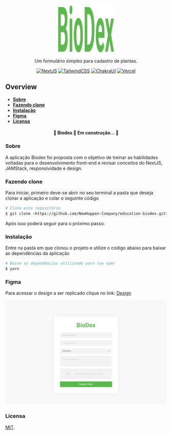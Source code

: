<p align="center">
  <a href="#">
    <img src="https://github.com/NewHappen-Company/education-biodex/blob/main/public/logo.svg?raw=true" height="150" width="175" alt="Biodex" />
  </a>
</p>

<p align="center">Um formulário simples para cadastro de plantas.</p>

<div align="center">

[![NextJS](https://img.shields.io/badge/next.js-000000?style=for-the-badge&logo=nextdotjs&logoColor=white)](https://img.shields.io/badge/next.js-000000?style=for-the-badge&logo=nextdotjs&logoColor=white)<space><space>
[![TailwindCSS](https://img.shields.io/badge/Tailwind_CSS-38B2AC?style=for-the-badge&logo=tailwind-css&logoColor=white)](https://img.shields.io/badge/Tailwind_CSS-38B2AC?style=for-the-badge&logo=tailwind-css&logoColor=white)<space><space>
[![ChakraUI](https://img.shields.io/badge/Chakra--UI-319795?style=for-the-badge&logo=chakra-ui&logoColor=white)](https://img.shields.io/badge/Chakra--UI-319795?style=for-the-badge&logo=chakra-ui&logoColor=white)<space><space>
[![Vercel](https://img.shields.io/badge/Vercel-000000?style=for-the-badge&logo=vercel&logoColor=white)](https://img.shields.io/badge/Vercel-000000?style=for-the-badge&logo=vercel&logoColor=white)

</div>

## Overview

- **[Sobre](#sobre)**
- **[Fazendo clone](#git-clone)**
- **[Instalação](#instalacao)**
- **[Figma](#figma)**
- **[Licensa](#license)**

<h4 align="center"> 
	🚧  Biodex 🚀 Em construção...  🚧
</h4>

<a id='#sobre'><a>

### Sobre
A aplicação Biodex foi proposta com o objetivo de treinar as habilidades voltadas para o desenvolvimento front-end e revisar conceitos do NextJS, JAMStack, responsividade e design.

<a id='git-clone'></a>

### Fazendo clone
Para iniciar, primeiro deve-se abrir no seu terminal a pasta que deseja clonar a aplicação e colar o seguinte código

```bash
# Clone este repositório
$ git clone <https://github.com/NewHappen-Company/education-biodex.git>
```

Após isso poderá seguir para o próximo passo.

<a id='instalacao'></a>

### Instalação
Entre na pasta em que clonou o projeto e utilize o código abaixo para baixar as dependências da aplicação

```bash
# Baixe as dependências utilizando yarn (ou npm)
$ yarn
```

<a id='figma'></a>

### Figma
Para acessar o design a ser replicado clique no link: [Design](https://www.figma.com/file/5kQgdjZNS8ZEimBgximkAg/teste?node-id=0%3A1)
<p align="center">
  <a href="#">
    <img src="https://github.com/NewHappen-Company/education-biodex/blob/main/public/design.png?raw=true" alt="Biodex Form" />
  </a>
</p>

<a id='license'></a>

### Licensa
[MIT](/.github/LICENSE.md).